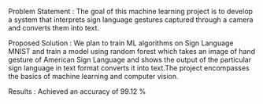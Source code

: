 Problem Statement :  The goal of this machine learning project is to develop a system that interprets sign language gestures captured through a camera and converts them into text. 
 
Proposed Solution : We plan to train ML algorithms on Sign Language MNIST and train a model using random forest which takes an image of hand gesture of American Sign Language and shows the output of the particular sign language in text format converts it into text.The project encompasses the basics of machine learning and computer vision.

Results : Achieved an accuracy of 99.12 %
